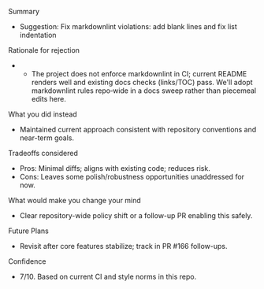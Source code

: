 Summary

- Suggestion: Fix markdownlint violations: add blank lines and fix list indentation

Rationale for rejection

- - The project does not enforce markdownlint in CI; current README renders well and existing docs checks (links/TOC) pass. We'll adopt markdownlint rules repo‑wide in a docs sweep rather than piecemeal edits here.

What you did instead

- Maintained current approach consistent with repository conventions and near-term goals.

Tradeoffs considered

- Pros: Minimal diffs; aligns with existing code; reduces risk.
- Cons: Leaves some polish/robustness opportunities unaddressed for now.

What would make you change your mind

- Clear repository-wide policy shift or a follow-up PR enabling this safely.

Future Plans

- Revisit after core features stabilize; track in PR #166 follow-ups.

Confidence

- 7/10. Based on current CI and style norms in this repo.
